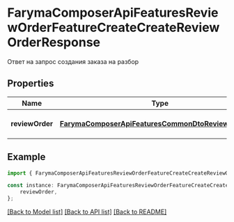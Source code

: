 # FarymaComposerApiFeaturesReviewOrderFeatureCreateCreateReviewOrderResponse

Ответ на запрос создания заказа на разбор

## Properties

Name | Type | Description | Notes
------------ | ------------- | ------------- | -------------
**reviewOrder** | [**FarymaComposerApiFeaturesCommonDtoReviewOrderDto**](FarymaComposerApiFeaturesCommonDtoReviewOrderDto.md) | Заказ разбора трека | [default to undefined]

## Example

```typescript
import { FarymaComposerApiFeaturesReviewOrderFeatureCreateCreateReviewOrderResponse } from './api';

const instance: FarymaComposerApiFeaturesReviewOrderFeatureCreateCreateReviewOrderResponse = {
    reviewOrder,
};
```

[[Back to Model list]](../README.md#documentation-for-models) [[Back to API list]](../README.md#documentation-for-api-endpoints) [[Back to README]](../README.md)
